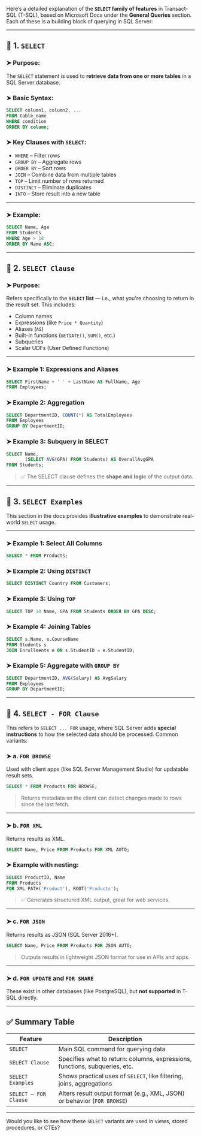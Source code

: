 Here’s a detailed explanation of the **`SELECT` family of features** in Transact-SQL (T-SQL), based on Microsoft Docs under the **General Queries** section. Each of these is a building block of querying in SQL Server:

---

## 🔹 1. `SELECT`

### ➤ Purpose:

The `SELECT` statement is used to **retrieve data from one or more tables** in a SQL Server database.

### ➤ Basic Syntax:

```sql
SELECT column1, column2, ...
FROM table_name
WHERE condition
ORDER BY column;
```

### ➤ Key Clauses with `SELECT`:

* `WHERE` – Filter rows
* `GROUP BY` – Aggregate rows
* `ORDER BY` – Sort rows
* `JOIN` – Combine data from multiple tables
* `TOP` – Limit number of rows returned
* `DISTINCT` – Eliminate duplicates
* `INTO` – Store result into a new table

---

### ➤ Example:

```sql
SELECT Name, Age
FROM Students
WHERE Age > 18
ORDER BY Name ASC;
```

---

## 🔹 2. `SELECT Clause`

### ➤ Purpose:

Refers specifically to the **`SELECT` list** — i.e., what you're choosing to return in the result set. This includes:

* Column names
* Expressions (like `Price * Quantity`)
* Aliases (`AS`)
* Built-in functions (`GETDATE()`, `SUM()`, etc.)
* Subqueries
* Scalar UDFs (User Defined Functions)

---

### ➤ Example 1: Expressions and Aliases

```sql
SELECT FirstName + ' ' + LastName AS FullName, Age
FROM Employees;
```

### ➤ Example 2: Aggregation

```sql
SELECT DepartmentID, COUNT(*) AS TotalEmployees
FROM Employees
GROUP BY DepartmentID;
```

### ➤ Example 3: Subquery in SELECT

```sql
SELECT Name,
       (SELECT AVG(GPA) FROM Students) AS OverallAvgGPA
FROM Students;
```

> ✅ The SELECT clause defines the **shape and logic** of the output data.

---

## 🔹 3. `SELECT Examples`

This section in the docs provides **illustrative examples** to demonstrate real-world `SELECT` usage.

---

### ➤ Example 1: Select All Columns

```sql
SELECT * FROM Products;
```

### ➤ Example 2: Using `DISTINCT`

```sql
SELECT DISTINCT Country FROM Customers;
```

### ➤ Example 3: Using `TOP`

```sql
SELECT TOP 10 Name, GPA FROM Students ORDER BY GPA DESC;
```

### ➤ Example 4: Joining Tables

```sql
SELECT s.Name, e.CourseName
FROM Students s
JOIN Enrollments e ON s.StudentID = e.StudentID;
```

### ➤ Example 5: Aggregate with `GROUP BY`

```sql
SELECT DepartmentID, AVG(Salary) AS AvgSalary
FROM Employees
GROUP BY DepartmentID;
```

---

## 🔹 4. `SELECT - FOR Clause`

This refers to `SELECT ... FOR` usage, where SQL Server adds **special instructions** to how the selected data should be processed. Common variants:

### ➤ a. `FOR BROWSE`

Used with client apps (like SQL Server Management Studio) for updatable result sets.

```sql
SELECT * FROM Products FOR BROWSE;
```

> Returns metadata so the client can detect changes made to rows since the last fetch.

---

### ➤ b. `FOR XML`

Returns results as XML.

```sql
SELECT Name, Price FROM Products FOR XML AUTO;
```

### ➤ Example with nesting:

```sql
SELECT ProductID, Name
FROM Products
FOR XML PATH('Product'), ROOT('Products');
```

> ✅ Generates structured XML output, great for web services.

---

### ➤ c. `FOR JSON`

Returns results as JSON (SQL Server 2016+).

```sql
SELECT Name, Price FROM Products FOR JSON AUTO;
```

> Outputs results in lightweight JSON format for use in APIs and apps.

---

### ➤ d. `FOR UPDATE` and `FOR SHARE`

These exist in other databases (like PostgreSQL), but **not supported** in T-SQL directly.

---

## ✅ Summary Table

| Feature               | Description                                                                 |
| --------------------- | --------------------------------------------------------------------------- |
| `SELECT`              | Main SQL command for querying data                                          |
| `SELECT Clause`       | Specifies what to return: columns, expressions, functions, subqueries, etc. |
| `SELECT Examples`     | Shows practical uses of `SELECT`, like filtering, joins, aggregations       |
| `SELECT – FOR Clause` | Alters result output format (e.g., XML, JSON) or behavior (`FOR BROWSE`)    |

---

Would you like to see how these `SELECT` variants are used in views, stored procedures, or CTEs?
